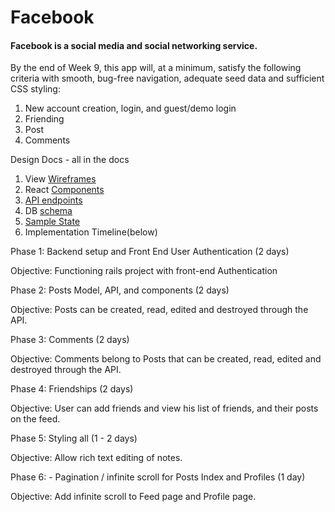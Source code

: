 # Facebook

#### Facebook is a social media and social networking service.

By the end of Week 9, this app will, at a minimum, satisfy the following criteria with smooth, bug-free navigation, adequate seed data and sufficient CSS styling:

 1. New account creation, login, and guest/demo login
 3. Friending
 4. Post
 5. Comments

Design Docs - all in the docs

1. View [Wireframes](./docs/wireframes)
2. React [Components](./react_components.md)
3. [API endpoints]('./docs/api_endpoints.md')
4. DB [schema]('./docs/schema.md')
5. [Sample State]('./docs/sample_state.md')
6. Implementation Timeline(below)

Phase 1: Backend setup and Front End User Authentication (2 days)

Objective: Functioning rails project with front-end Authentication

Phase 2: Posts Model, API, and components (2 days)

Objective: Posts can be created, read, edited and destroyed through the API.

Phase 3: Comments (2 days)

Objective: Comments belong to Posts that can be created, read, edited and destroyed through the API.

Phase 4: Friendships (2 days)

Objective: User can add friends and view his list of friends, and their posts on the feed.

Phase 5: Styling all (1 - 2 days)

Objective: Allow rich text editing of notes.

Phase 6: - Pagination / infinite scroll for Posts Index and Profiles
 (1 day)

Objective: Add infinite scroll to Feed page and Profile page.
